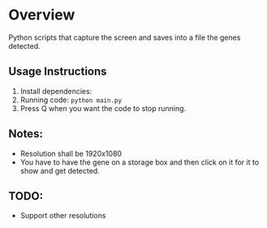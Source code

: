 # Overview

Python scripts that capture the screen and saves into a file the genes detected.

## Usage Instructions

1. Install dependencies:
2. Running code: `python main.py`
3. Press Q when you want the code to stop running.



## Notes:
- Resolution shall be 1920x1080
- You have to have the gene on a storage box and then click on it for it to show and get detected.



## TODO:
- Support other resolutions

